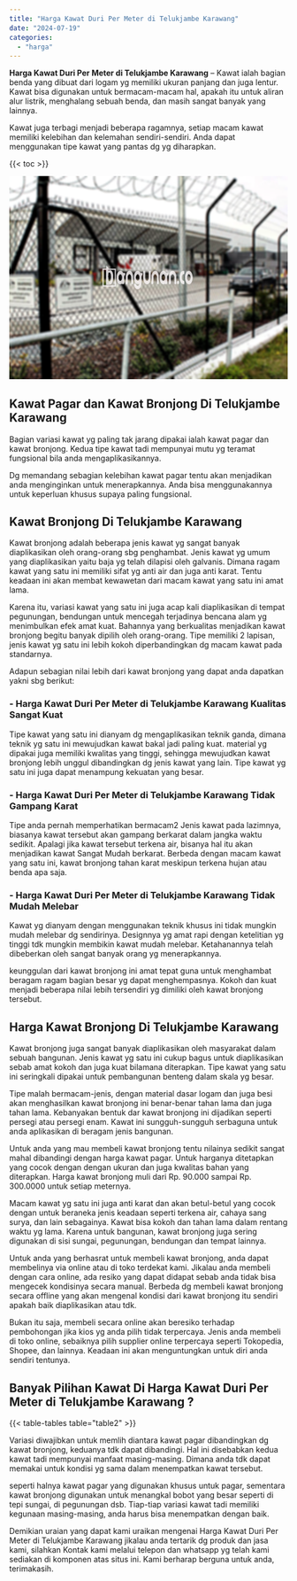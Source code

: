 ```yaml
---
title: "Harga Kawat Duri Per Meter di Telukjambe Karawang"
date: "2024-07-19"
categories: 
  - "harga"
---
```


**Harga Kawat Duri Per Meter di Telukjambe Karawang** – Kawat ialah bagian benda yang dibuat dari logam yg memiliki ukuran panjang dan juga lentur. Kawat bisa digunakan untuk bermacam-macam hal, apakah itu untuk aliran alur listrik, menghalang sebuah benda, dan masih sangat banyak yang lainnya.

Kawat juga terbagi menjadi beberapa ragamnya, setiap macam kawat memiliki kelebihan dan kelemahan sendiri-sendiri. Anda dapat menggunakan tipe kawat yang pantas dg yg diharapkan.

{{< toc >}}

![Harga Kawat Duri Per Meter di Telukjambe Karawang](/images/jual-kawat-murah04.png)

## Kawat Pagar dan Kawat Bronjong Di Telukjambe Karawang

Bagian variasi kawat yg paling tak jarang dipakai ialah kawat pagar dan kawat bronjong. Kedua tipe kawat tadi mempunyai mutu yg teramat fungsional bila anda mengaplikasikannya.

Dg memandang sebagian kelebihan kawat pagar tentu akan menjadikan anda menginginkan untuk menerapkannya. Anda bisa menggunakannya untuk keperluan khusus supaya paling fungsional.

## Kawat Bronjong Di Telukjambe Karawang

Kawat bronjong adalah beberapa jenis kawat yg sangat banyak diaplikasikan oleh orang-orang sbg penghambat. Jenis kawat yg umum yang diaplikasikan yaitu baja yg telah dilapisi oleh galvanis. Dimana ragam kawat yang satu ini memiliki sifat yg anti air dan juga anti karat. Tentu keadaan ini akan membat kewawetan dari macam kawat yang satu ini amat lama.

Karena itu, variasi kawat yang satu ini juga acap kali diaplikasikan di tempat pegunungan, bendungan untuk mencegah terjadinya bencana alam yg menimbulkan efek amat kuat. Bahannya yang berkualitas menjadikan kawat bronjong begitu banyak dipilih oleh orang-orang. Tipe memiliki 2 lapisan, jenis kawat yg satu ini lebih kokoh diperbandingkan dg macam kawat pada standarnya.

Adapun sebagian nilai lebih dari kawat bronjong yang dapat anda dapatkan yakni sbg berikut:

### \- Harga Kawat Duri Per Meter di Telukjambe Karawang Kualitas Sangat Kuat

Tipe kawat yang satu ini dianyam dg mengaplikasikan teknik ganda, dimana teknik yg satu ini mewujudkan kawat bakal jadi paling kuat. material yg dipakai juga memiliki kwalitas yang tinggi, sehingga mewujudkan kawat bronjong lebih unggul dibandingkan dg jenis kawat yang lain. Tipe kawat yg satu ini juga dapat menampung kekuatan yang besar.

### \- Harga Kawat Duri Per Meter di Telukjambe Karawang Tidak Gampang Karat

Tipe anda pernah memperhatikan bermacam2 Jenis kawat pada lazimnya, biasanya kawat tersebut akan gampang berkarat dalam jangka waktu sedikit. Apalagi jika kawat tersebut terkena air, bisanya hal itu akan menjadikan kawat Sangat Mudah berkarat. Berbeda dengan macam kawat yang satu ini, kawat bronjong tahan karat meskipun terkena hujan atau benda apa saja.

### \- Harga Kawat Duri Per Meter di Telukjambe Karawang Tidak Mudah Melebar

Kawat yg dianyam dengan menggunakan teknik khusus ini tidak mungkin mudah melebar dg sendirinya. Designnya yg amat rapi dengan ketelitian yg tinggi tdk mungkin membikin kawat mudah melebar. Ketahanannya telah dibeberkan oleh sangat banyak orang yg menerapkannya.

keunggulan dari kawat bronjong ini amat tepat guna untuk menghambat beragam ragam bagian besar yg dapat menghempasnya. Kokoh dan kuat menjadi beberapa nilai lebih tersendiri yg dimiliki oleh kawat bronjong tersebut.

## Harga Kawat Bronjong Di Telukjambe Karawang

Kawat bronjong juga sangat banyak diaplikasikan oleh masyarakat dalam sebuah bangunan. Jenis kawat yg satu ini cukup bagus untuk diaplikasikan sebab amat kokoh dan juga kuat bilamana diterapkan. Tipe kawat yang satu ini seringkali dipakai untuk pembangunan benteng dalam skala yg besar.

Tipe malah bermacam-jenis, dengan material dasar logam dan juga besi akan menghasilkan kawat bronjong ini benar-benar tahan lama dan juga tahan lama. Kebanyakan bentuk dar kawat bronjong ini dijadikan seperti persegi atau persegi enam. Kawat ini sungguh-sungguh serbaguna untuk anda aplikasikan di beragam jenis bangunan.

Untuk anda yang mau membeli kawat bronjong tentu nilainya sedikit sangat mahal dibandingi dengan harga kawat pagar. Untuk harganya ditetapkan yang cocok dengan dengan ukuran dan juga kwalitas bahan yang diterapkan. Harga kawat bronjong muli dari Rp. 90.000 sampai Rp. 300.0000 untuk setiap meternya.

Macam kawat yg satu ini juga anti karat dan akan betul-betul yang cocok dengan untuk beraneka jenis keadaan seperti terkena air, cahaya sang surya, dan lain sebagainya. Kawat bisa kokoh dan tahan lama dalam rentang waktu yg lama. Karena untuk bangunan, kawat bronjong juga sering digunakan di sisi sungai, pegunungan, bendungan dan tempat lainnya.

Untuk anda yang berhasrat untuk membeli kawat bronjong, anda dapat membelinya via online atau di toko terdekat kami. Jikalau anda membeli dengan cara online, ada resiko yang dapat didapat sebab anda tidak bisa mengecek kondisinya secara manual. Berbeda dg membeli kawat bronjong secara offline yang akan mengenal kondisi dari kawat bronjong itu sendiri apakah baik diaplikasikan atau tdk.

Bukan itu saja, membeli secara online akan beresiko terhadap pembohongan jika kios yg anda pilih tidak terpercaya. Jenis anda membeli di toko online, sebaiknya pilih supplier online terpercaya seperti Tokopedia, Shopee, dan lainnya. Keadaan ini akan menguntungkan untuk diri anda sendiri tentunya.

## Banyak Pilihan Kawat Di Harga Kawat Duri Per Meter di Telukjambe Karawang ?

{{< table-tables table="table2" >}}

Variasi diwajibkan untuk memlih diantara kawat pagar dibandingkan dg kawat bronjong, keduanya tdk dapat dibandingi. Hal ini disebabkan kedua kawat tadi mempunyai manfaat masing-masing. Dimana anda tdk dapat memakai untuk kondisi yg sama dalam menempatkan kawat tersebut.

seperti halnya kawat pagar yang digunakan khusus untuk pagar, sementara kawat bronjong digunakan untuk menangkal bobot yang besar seperti di tepi sungai, di pegunungan dsb. Tiap-tiap variasi kawat tadi memiliki kegunaan masing-masing, anda harus bisa menempatkan dengan baik.

Demikian uraian yang dapat kami uraikan mengenai Harga Kawat Duri Per Meter di Telukjambe Karawang jikalau anda tertarik dg produk dan jasa kami, silahkan Kontak kami melalui telepon dan whatsapp yg telah kami sediakan di komponen atas situs ini. Kami berharap berguna untuk anda, terimakasih.

